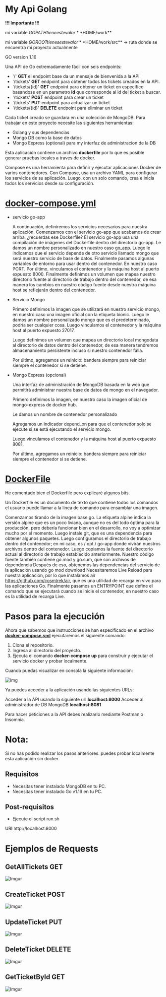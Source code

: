 # My Api Golang

**!!! Importante !!!**

mi variable $GOPATH tiene este valor **$HOME/work**

mi variable $GOROOT tienes este valor **$HOME/work/src** -> ruta donde se encuentra mi proyecto actualmente

GO version 1.16

Una API de Go extremadamente fácil con seis endpoints:

* '/' **GET** el endpoint base da un mensaje de bienvenida a la API
* '/tickets' **GET** endpoint para obtener todos los tickets creados en la API.
* '/tickets/{id}' **GET** endpoint para obtener un ticket en especifico basandose en un parametro **id** que corresponde al id del ticket a buscar.
* '/tickets' **POST** endpoint para crear un ticket
* '/tickets' **PUT** endpoint para actualizar un ticket
* '/tickets/{id}' **DELETE** endpoint para eliminar un ticket

Cada ticket creado se guardara en una colección de MongoDB. Para trabajar en este proyecto necesite las siguientes herramientas:


* Golang y sus dependencias
* Mongo DB como la base de datos
* Mongo Express (optional) para my interfaz de administracion de la DB

Esta aplicación contiene un archivo **dockerfile** por lo que es posible generar pruebas locales a traves de docker.

Compose es una herramienta para definir y ejecutar aplicaciones Docker de varios contenedores. Con Compose, usa un archivo YAML para configurar los servicios de su aplicación. Luego, con un solo comando, crea e inicia todos los servicios desde su configuración.

# [docker-compose.yml](docker-compose.yml)

* servicio go-app

    A continuación, definiremos los servicios necesarios para nuestra aplicación. Comenzamos con el servicio go-app que acabamos de crear arriba, ¿recuerdas ese Dockerfile?
    El servicio go-app usa una compilación de imágenes del Dockerfile dentro del directorio go-app.
    Le damos un nombre personalizado en nuestro caso go_app.
    Luego le indicamos que el servicio depende de otro servicio llamado mongo que será nuestro servicio de base de datos.
    Finalmente pasamos algunas variables de entorno para usar dentro del contenedor. En nuestro caso PORT.
    Por último, vinculamos el contenedor y la máquina host al puerto expuesto 8000.
    Finalmente definimos un volumen que mapea nuestro directorio fuente al directorio de trabajo dentro del contenedor, de esa manera los cambios en nuestro código fuente desde nuestra máquina host se reflejarán dentro del contenedor.

* Servicio Mongo

    Primero definimos la imagen que se utilizará en nuestro servicio mongo, en nuestro caso una imagen oficial con la etiqueta bionic.
    Luego le damos un nombre personalizado mongo que es el predeterminado, podría ser cualquier cosa.
    Luego vinculamos el contenedor y la máquina host al puerto expuesto 27017.

    Luego definimos un volumen que mapea un directorio local mongodata al directorio de datos dentro del contenedor, de esa manera tendremos almacenamiento persistente incluso si nuestro contenedor falla.

    Por último, agregamos un reinicio: bandera siempre para reiniciar siempre el contenedor si se detiene.

* Mongo Express (opcional)

    Una interfaz de administración de MongoDB basada en la web que permitirá administrar nuestra base de datos de mongo en el navegador.

    Primero definimos la imagen, en nuestro caso la imagen oficial de mongo-express de docker hub.

    Le damos un nombre de contenedor personalizado

    Agregamos un indicador depend_on para que el contenedor solo se ejecute si se está ejecutando el servicio mongo.

    Luego vinculamos el contenedor y la máquina host al puerto expuesto 8081.

    Por último, agregamos un reinicio: bandera siempre para reiniciar siempre el contenedor si se detiene.

# [DockerFile](go-app/Dockerfile)
He comentado bien el Dockerfile pero explicaré algunos bits.

Un Dockerfile es un documento de texto que contiene todos los comandos
el usuario puede llamar a la línea de comando para ensamblar una imagen.

Comenzamos tirando de la imagen base go. La etiqueta alpine indica la versión alpine que es un poco liviana, aunque no es del todo óptima para la producción, pero debería funcionar bien en el desarrollo, no voy a optimizar mucho por el momento.
Luego instale git, que es una dependencia para obtener algunos paquetes.
Luego configuramos el directorio de trabajo dentro del contenedor; en mi caso, es / opt / go-app donde vivirán nuestros archivos dentro del contenedor.
Luego copiamos la fuente del directorio actual al directorio de trabajo establecido anteriormente. Nuestro código fuente también contiene go.mod y go.sum, que son archivos de dependencia
Después de eso, obtenemos las dependencias del servicio de la aplicación usando go mod download
Necesitaremos Live Reload para nuestra aplicación, por lo que instalamos air https://github.com/cosmtrek/air, que es una utilidad de recarga en vivo para las aplicaciones Go.
Finalmente pasamos un ENTRYPOINT que define el comando que se ejecutará cuando se inicie el contenedor, en nuestro caso es la utilidad de recarga Live.

# Pasos para la ejecución

Ahora que sabemos que instrucciones se han especificado en el archivo **[docker-compose.yml](docker-compose.yml)** ejecutaremos el siguiente comando:

1. Clona el repositorio.
2. Ingresa al directorio del proyecto.
2. Ejecuta el comando **docker-compose up** para construir y ejecutar el servicio docker y probar localmente.

Cuando puedas visualizar en consola la siguiente información:

![img](https://res.cloudinary.com/practicaldev/image/fetch/s--m1aOPDqO--/c_limit%2Cf_auto%2Cfl_progressive%2Cq_auto%2Cw_880/https://dev-to-uploads.s3.amazonaws.com/i/0st1ju76w1xn6at05f7k.png)

Ya puedes acceder a la aplicación usando las siguientes URLs:

Acceder a la API usando la siguiente url **localhost:8000**
Acceder al administrador de DB MongoDB  **localhost:8081**

Para hacer peticiones a la API debes realizarlo mediante Postman o Insomnia.

# Nota:

Si no has podido realizar los pasos anteriores. puedes probar localmente esta aplicación sin docker.

## Requisitos
* Necesitas tener instalado MongoDB en tu PC.
* Necesitas tener instalado Go v1.16 en tu PC.

## Post-requisitos
* Ejecute el script run.sh

URI http://localhost:8000

# Ejemplos de Requests

## GetAllTickets GET

![Imgur](https://i.imgur.com/P9wiiVk.png)


## CreateTicket POST

![Imgur](https://i.imgur.com/vLIBW6S.png)

## UpdateTicket PUT

![Imgur](https://i.imgur.com/gDJ9MXY.png)

## DeleteTicket DELETE

![Imgur](https://i.imgur.com/PUKaFp7.png)

## GetTicketById GET

![Imgur](https://i.imgur.com/QXE2YWJ.png)